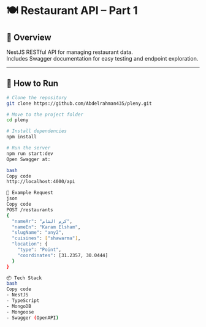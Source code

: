 # 🍽️ Restaurant API – Part 1

## 📘 Overview

NestJS RESTful API for managing restaurant data.  
Includes Swagger documentation for easy testing and endpoint exploration.

---

## 🚀 How to Run

```bash
# Clone the repository
git clone https://github.com/Abdelrahman435/pleny.git

# Move to the project folder
cd pleny

# Install dependencies
npm install

# Run the server
npm run start:dev
Open Swagger at:

bash
Copy code
http://localhost:4000/api

🧠 Example Request
json
Copy code
POST /restaurants
{
  "nameAr": "كرم الشام",
  "nameEn": "Karam Elsham",
  "slugName": "any2",
  "cuisines": ["shawarma"],
  "location": {
    "type": "Point",
    "coordinates": [31.2357, 30.0444]
  }
}

📦 Tech Stack
bash
Copy code
- NestJS
- TypeScript
- MongoDB
- Mongoose
- Swagger (OpenAPI)
```
